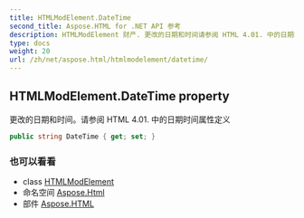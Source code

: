 ```yaml
---
title: HTMLModElement.DateTime
second_title: Aspose.HTML for .NET API 参考
description: HTMLModElement 财产. 更改的日期和时间请参阅 HTML 4.01. 中的日期时间属性定义
type: docs
weight: 20
url: /zh/net/aspose.html/htmlmodelement/datetime/
---
```

## HTMLModElement.DateTime property

更改的日期和时间。请参阅 HTML 4.01. 中的日期时间属性定义

```csharp
public string DateTime { get; set; }
```

### 也可以看看

* class [HTMLModElement](../)
* 命名空间 [Aspose.Html](../../htmlmodelement/)
* 部件 [Aspose.HTML](../../../)


